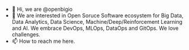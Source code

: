 - 👋 Hi, we are @openbigio
- 👀 We are interested in Open Soruce Software ecosystem for Big Data, Data Analytics, Data Science, Machine/Deep/Reinforcement Learning and AI. We embrace DevOps, MLOps, DataOps and GitOps. We love challenges.
- 📫 How to reach me here.

<!---
openbigio/openbigio is a ✨ special ✨ repository because its `README.md` (this file) appears on your GitHub profile.
You can click the Preview link to take a look at your changes.
--->

